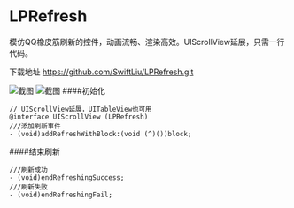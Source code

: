 # LPRefresh
模仿QQ橡皮筋刷新的控件，动画流畅、渲染高效。UIScrollView延展，只需一行代码。

下载地址 https://github.com/SwiftLiu/LPRefresh.git

![截图](https://github.com/SwiftLiu/LPRefresh/blob/master/image.png?raw=true)
![截图](https://github.com/SwiftLiu/LPRefresh/blob/master/image2.png?raw=true)
####初始化
```objc 
// UIScrollView延展，UITableView也可用
@interface UIScrollView (LPRefresh)
///添加刷新事件
- (void)addRefreshWithBlock:(void (^)())block;
```
####结束刷新
```objc
///刷新成功
- (void)endRefreshingSuccess;
///刷新失败
- (void)endRefreshingFail;
```
